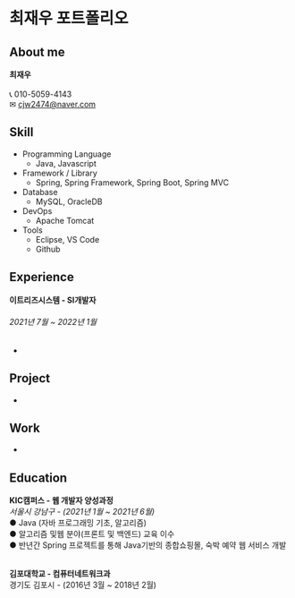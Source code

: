 # 최재우 포트폴리오
## About me
**최재우**<br><br>
📞 010-5059-4143<br>
✉ cjw2474@naver.com

## Skill

* Programming Language
  * Java, Javascript
* Framework / Library
  * Spring, Spring Framework, Spring Boot, Spring MVC
* Database
  * MySQL, OracleDB
* DevOps
  * Apache Tomcat
* Tools
  * Eclipse, VS Code
  * Github

## Experience
**이트리즈시스템 - SI개발자**<br>
###### _2021년 7월 ~ 2022년 1월_
* 

## Project

* 

## Work

* 

## Education
**KIC캠퍼스 - 웹 개발자 양성과정**<br>
_서울시 강남구 - (2021년 1월 ~ 2021년 6월)_<br>
● Java (자바 프로그래밍 기초, 알고리즘)<br>
● 알고리즘 및웹 분야(프론트 및 백엔드) 교육 이수<br>
● 반년간 Spring 프로젝트를 통해 Java기반의 종합쇼핑몰, 숙박 예약 웹 서비스 개발<br><br>


**김포대학교 - 컴퓨터네트워크과**<br>
경기도 김포시 - (2016년 3월 ~ 2018년 2월)
